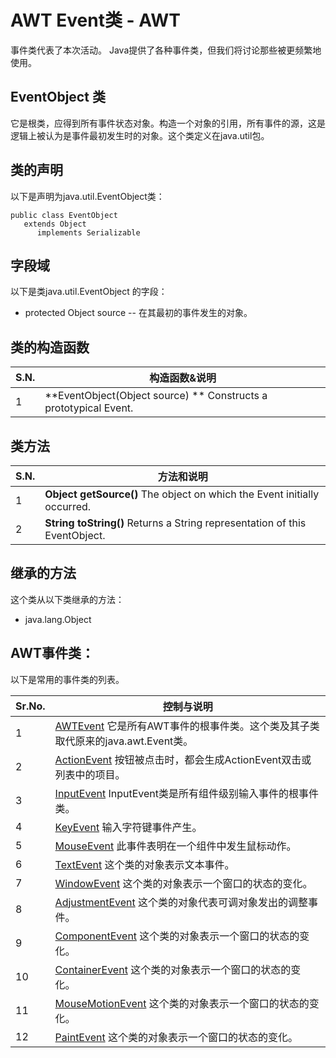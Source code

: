 # AWT Event类 - AWT

事件类代表了本次活动。 Java提供了各种事件类，但我们将讨论那些被更频繁地使用。

## EventObject 类

它是根类，应得到所有事件状态对象。构造一个对象的引用，所有事件的源，这是逻辑上被认为是事件最初发生时的对象。这个类定义在java.util包。

## 类的声明

以下是声明为java.util.EventObject类：

```
public class EventObject
   extends Object
      implements Serializable
```

## 字段域

以下是类java.util.EventObject 的字段：

*   protected Object source -- 在其最初的事件发生的对象。

## 类的构造函数

| S.N. | 构造函数&说明 |
| --- | --- |
| 1 | **EventObject(Object source) ** Constructs a prototypical Event. |

## 类方法

| S.N. | 方法和说明 |
| --- | --- |
| 1 | **Object getSource()** The object on which the Event initially occurred. |
| 2 | **String toString()** Returns a String representation of this EventObject. |

## 继承的方法

这个类从以下类继承的方法：

*   java.lang.Object

## AWT事件类：

以下是常用的事件类的列表。

| Sr.No. | 控制与说明 |
| --- | --- |
| 1 | [AWTEvent](http://www.yiibai.com/html/awt/awt_awt_event.html) 它是所有AWT事件的根事件类。这个类及其子类取代原来的java.awt.Event类。 |
| 2 | [ActionEvent](http://www.yiibai.com/html/awt/awt_action_event.html) 按钮被点击时，都会生成ActionEvent双击或列表中的项目。 |
| 3 | [InputEvent](http://www.yiibai.com/html/awt/awt_input_event.html) InputEvent类是所有组件级别输入事件的根事件类。 |
| 4 | [KeyEvent](http://www.yiibai.com/html/awt/awt_key_event.html) 输入字符键事件产生。 |
| 5 | [MouseEvent](http://www.yiibai.com/html/awt/awt_mouse_event.html) 此事件表明在一个组件中发生鼠标动作。 |
| 6 | [TextEvent](www.yiibai.com/html/awt/awt_text_event.html) 这个类的对象表示文本事件。 |
| 7 | [WindowEvent](http://www.yiibai.com/html/awt/awt_window_event.html) 这个类的对象表示一个窗口的状态的变化。 |
| 8 | [AdjustmentEvent](http://www.yiibai.com/html/awt/awt_adjustment_event.html) 这个类的对象代表可调对象发出的调整事件。 |
| 9 | [ComponentEvent](http://www.yiibai.com/html/awt/awt_component_event.html) 这个类的对象表示一个窗口的状态的变化。 |
| 10 | [ContainerEvent](http://www.yiibai.com/html/awt/awt_container_event.html) 这个类的对象表示一个窗口的状态的变化。 |
| 11 | [MouseMotionEvent](http://www.yiibai.com/html/awt/awt_mousemotion_event.html) 这个类的对象表示一个窗口的状态的变化。 |
| 12 | [PaintEvent](http://www.yiibai.com/html/awt/awt_paint_event.html) 这个类的对象表示一个窗口的状态的变化。 |

